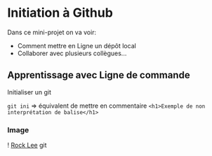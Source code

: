 # Initiation à Github

Dans ce mini-projet on va voir:
- Comment mettre en Ligne un dépôt local
- Collaborer avec plusieurs collègues...

## Apprentissage avec Ligne de commande

Initialiser un git

`git ini` => équivalent de mettre en commentaire
`<h1>Exemple de non interprétation de balise</h1>`

### Image

! [Rock Lee](img/R.png) git 